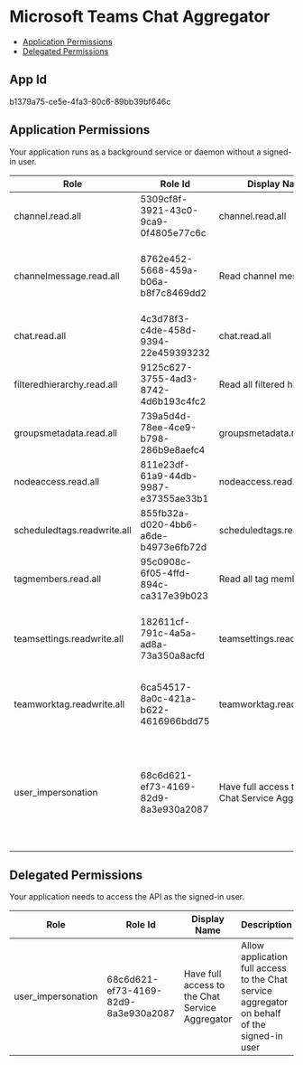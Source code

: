 # Microsoft Teams Chat Aggregator
- [Application Permissions](#application-permissions)
- [Delegated Permissions](#delegated-permissions)

## App Id
b1379a75-ce5e-4fa3-80c6-89bb39bf646c

## Application Permissions
Your application runs as a background service or daemon without a signed-in user.

| Role | Role Id | Display Name | Description |
|---|---|---|---|
| channel.read.all | 5309cf8f-3921-43c0-9ca9-0f4805e77c6c | channel.read.all | Allow reading all channel objects |
| channelmessage.read.all | 8762e452-5668-459a-b06a-b8f7c8469dd2 | Read channel messages | Allows an application to read the messages in a channel |
| chat.read.all | 4c3d78f3-c4de-458d-9394-22e459393232 | chat.read.all | Allows reading of all chats |
| filteredhierarchy.read.all | 9125c627-3755-4ad3-8742-4d6b193c4fc2 | Read all filtered hierarchy | Allow reading of all filtered hierarchy |
| groupsmetadata.read.all | 739a5d4d-78ee-4ce9-b798-286b9e8aefc4 | groupsmetadata.read.all | Allows reading all groups meta data |
| nodeaccess.read.all | 811e23df-61a9-44db-9987-e37355ae33b1 | nodeaccess.read.all | Allows read all on node access |
| scheduledtags.readwrite.all | 855fb32a-d020-4bb6-a6de-b4973e6fb72d | scheduledtags.readwrite.all | Update scheduled tasks |
| tagmembers.read.all | 95c0908c-6f05-4ffd-894c-ca317e39b023 | Read all tag members | Allow reading of all tag members |
| teamsettings.readwrite.all | 182611cf-791c-4a5a-ad8a-73a350a8acfd | teamsettings.readwrite.all | Temp. scope for TGS APIs to consume Targeting APIs |
| teamworktag.readwrite.all | 6ca54517-8a0c-421a-b622-4616966bdd75 | teamworktag.readwrite.all | Read or Write Access to Targeting Tag APIs |
| user_impersonation | 68c6d621-ef73-4169-82d9-8a3e930a2087 | Have full access to the Chat Service Aggregator | Allow application full access to the Chat service aggregator on behalf of the signed-in user |

## Delegated Permissions
Your application needs to access the API as the signed-in user. 

| Role | Role Id | Display Name | Description |
|---|---|---|---|
| user_impersonation | 68c6d621-ef73-4169-82d9-8a3e930a2087 | Have full access to the Chat Service Aggregator | Allow application full access to the Chat service aggregator on behalf of the signed-in user |


